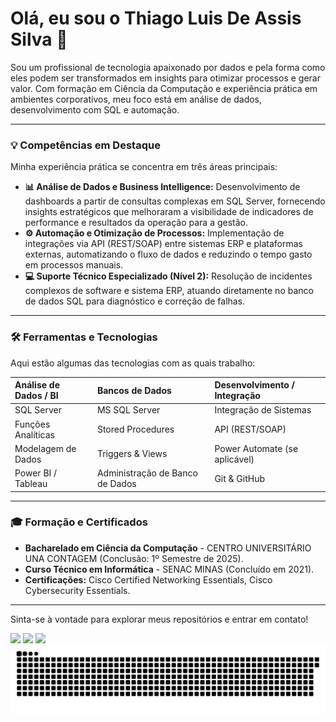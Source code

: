 # Olá, eu sou o Thiago Luis De Assis Silva 👋

Sou um profissional de tecnologia apaixonado por dados e pela forma como eles podem ser transformados em insights para otimizar processos e gerar valor. Com formação em Ciência da Computação e experiência prática em ambientes corporativos, meu foco está em análise de dados, desenvolvimento com SQL e automação.

---

### 💡 Competências em Destaque

Minha experiência prática se concentra em três áreas principais:

* **📊 Análise de Dados e Business Intelligence:** Desenvolvimento de dashboards a partir de consultas complexas em SQL Server, fornecendo insights estratégicos que melhoraram a visibilidade de indicadores de performance e resultados da operação para a gestão.
* **⚙️ Automação e Otimização de Processos:** Implementação de integrações via API (REST/SOAP) entre sistemas ERP e plataformas externas, automatizando o fluxo de dados e reduzindo o tempo gasto em processos manuais.
* **💻 Suporte Técnico Especializado (Nível 2):** Resolução de incidentes complexos de software e sistema ERP, atuando diretamente no banco de dados SQL para diagnóstico e correção de falhas.

---

### 🛠️ Ferramentas e Tecnologias

Aqui estão algumas das tecnologias com as quais trabalho:

| Análise de Dados / BI | Bancos de Dados | Desenvolvimento / Integração |
| :--- | :--- | :--- |
| SQL Server | MS SQL Server | Integração de Sistemas |
| Funções Analíticas | Stored Procedures | API (REST/SOAP) |
| Modelagem de Dados | Triggers & Views | Power Automate (se aplicável) |
| Power BI / Tableau | Administração de Banco de Dados | Git & GitHub |


---

### 🎓 Formação e Certificados

* **Bacharelado em Ciência da Computação** - CENTRO UNIVERSITÁRIO UNA CONTAGEM (Conclusão: 1º Semestre de 2025).
* **Curso Técnico em Informática** - SENAC MINAS (Concluído em 2021).
* **Certificações:** Cisco Certified Networking Essentials, Cisco Cybersecurity Essentials.

---

Sinta-se à vontade para explorar meus repositórios e entrar em contato!
  

<div> 
  <a href="https://instagram.com/Thiago.las" target="_blank"><img src="https://img.shields.io/badge/-Instagram-%23E4405F?style=for-the-badge&logo=instagram&logoColor=white" target="_blank"></a>
  <a href = "mailto:thiago.luis4656@gmail.com"><img src="https://img.shields.io/badge/-Gmail-%23333?style=for-the-badge&logo=gmail&logoColor=white" target="_blank"></a>
  <a href="https://www.linkedin.com/in/thiago-luis-3667a7217/" target="_blank"><img src="https://img.shields.io/badge/-LinkedIn-%230077B5?style=for-the-badge&logo=linkedin&logoColor=white" target="_blank"></a> 
 

<picture>
  <source media="(prefers-color-scheme: dark)" srcset="https://raw.githubusercontent.com/Thiagoluiis/Thiagoluiis/output/github-contribution-grid-snake-dark.svg">
  <source media="(prefers-color-scheme: light)" srcset="https://raw.githubusercontent.com/Thiagoluiis/Thiagoluiis/output/github-contribution-grid-snake.svg">
  <img alt="github contribution grid snake animation" src="https://raw.githubusercontent.com/Thiagoluiis/Thiagoluiis/output/github-contribution-grid-snake.svg">
</picture>
  
</div>
